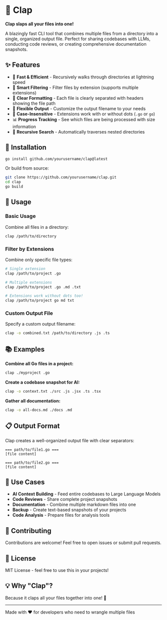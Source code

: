 # 👏 Clap

**Clap slaps all your files into one!**

A blazingly fast CLI tool that combines multiple files from a directory into a single, organized output file. Perfect for sharing codebases with LLMs, conducting code reviews, or creating comprehensive documentation snapshots.

## ✨ Features

-   🚀 **Fast & Efficient** - Recursively walks through directories at lightning speed
-   🎯 **Smart Filtering** - Filter files by extension (supports multiple extensions)
-   📝 **Clear Formatting** - Each file is clearly separated with headers showing the file path
-   💪 **Flexible Output** - Customize the output filename to your needs
-   🔄 **Case-Insensitive** - Extensions work with or without dots (`.go` or `go`)
-   📊 **Progress Tracking** - See which files are being processed with size information
-   🌳 **Recursive Search** - Automatically traverses nested directories

## 🚀 Installation

```bash
go install github.com/yourusername/clap@latest
```

Or build from source:

```bash
git clone https://github.com/yourusername/clap.git
cd clap
go build
```

## 📖 Usage

### Basic Usage

Combine all files in a directory:

```bash
clap /path/to/directory
```

### Filter by Extensions

Combine only specific file types:

```bash
# Single extension
clap /path/to/project .go

# Multiple extensions
clap /path/to/project .go .md .txt

# Extensions work without dots too!
clap /path/to/project go md txt
```

### Custom Output File

Specify a custom output filename:

```bash
clap -o combined.txt /path/to/directory .js .ts
```

## 📚 Examples

**Combine all Go files in a project:**

```bash
clap ./myproject .go
```

**Create a codebase snapshot for AI:**

```bash
clap -o context.txt ./src .js .jsx .ts .tsx
```

**Gather all documentation:**

```bash
clap -o all-docs.md ./docs .md
```

## 📋 Output Format

Clap creates a well-organized output file with clear separators:

```
=== path/to/file1.go ===
[file content]

=== path/to/file2.go ===
[file content]
```

## 🎯 Use Cases

-   **AI Context Building** - Feed entire codebases to Large Language Models
-   **Code Reviews** - Share complete project snapshots
-   **Documentation** - Combine multiple markdown files into one
-   **Backup** - Create text-based snapshots of your projects
-   **Code Analysis** - Prepare files for analysis tools

## 🤝 Contributing

Contributions are welcome! Feel free to open issues or submit pull requests.

## 📝 License

MIT License - feel free to use this in your projects!

## 💡 Why "Clap"?

Because it claps all your files together into one! 👏

---

Made with ❤️ for developers who need to wrangle multiple files
